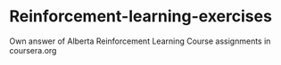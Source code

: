 # Reinforcement-learning-exercises
Own answer of Alberta Reinforcement Learning Course assignments in coursera.org
